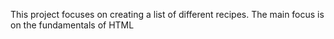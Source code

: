 This project focuses on creating a list of different recipes.
The main focus is on the fundamentals of HTML
